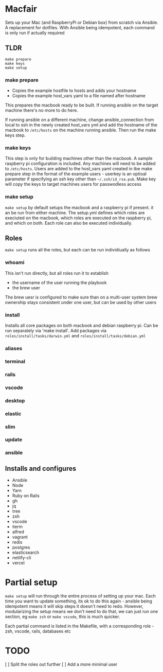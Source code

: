 # Macfair

Sets up your Mac (and RaspberryPi or Debian box) from scratch via Ansible. A replacement for dotfiles. With Ansible being idempotent, each command is only run if actually required

## TLDR

```
make prepare
make keys
make setup
```

### make prepare

 - Copies the example hostfile to hosts and adds your hostname
 - Copies the example host_vars yaml to a file named after hostname

This prepares the macbook ready to be built. If running ansible on the target machine there's no more to do here. 

If running ansible on a different machine, change ansible_connection from local to ssh in the newly created host_vars yml and add the hostname of the macbook to `/etc/hosts` on the machine running ansible. Then run the make keys step.

### make keys
This step is only for building machines other than the macbook. A sample raspberry pi configuration is included. Any machines will need to be added to `/etc/hosts`. Users are added to the host_vars yaml created in tbe make prepare step in the format of the example users - userkey is an optioal parameter if specifying an ssh key other than `~/.ssh/id_rsa.pub`. Make key will copy the keys to target machines users for passwodless access

### make setup

`make setup` by default setups the macbook and a raspberry pi if present. it an be run from either machine. The setup.yml defines which roles are execiuted on the macbook, which roles are executed on the raspberry pi, and which on both. Each role can also be executed individually.

## Roles

`make setup` runs all the roles, but each can be run individiually as follows

### whoami

This isn't run directly, but all roles run it to establish

 - the username of the user running the playbook
 - the brew user

The brew uesr is configured to make sure than on a multi-user system brew ownership stays consistent under one user, but can be used by other users

### install

Installs all core packages on both macbook and debian raspberry pi. Can be run separately via 'make install'. Add packages via `roles/install/tasks/darwin.yml` and `roles/install/tasks/debian.yml`

### aliases

### terminal

### rails

### vscode

### desktop

### elastic

### slim

### update

### ansible







## Installs and configures

- Ansible
- Node
- Yarn
- Ruby on Rails
- gh
- jq
- tree
- zsh
- vscode
- iterm
- alfred
- vagrant
- redis
- postgres
- elasticsearch
- netlify-cli
- vercel

# Partial setup

`make setup` will run through the entire process of setting up your mac. Each time you want to update something, its ok to do this again - ansible being idempotent means it will skip steps it doesn't need to redo. However, modularizing the setup means we don't need to do that, we can just run one section, eg `make zsh` or `make vscode`, this is much quicker. 

Each partial command is listed in the Makefile, with a corresponding role - zsh, vscode, rails, databases etc

# TODO

[ ] Split the roles out further
[ ] Add a more minimal user
